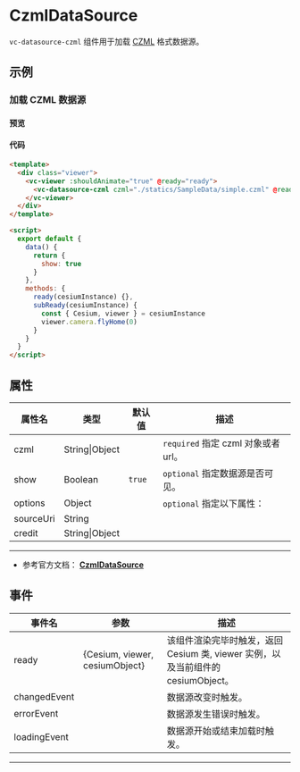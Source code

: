 # CzmlDataSource

`vc-datasource-czml` 组件用于加载 [CZML](https://github.com/AnalyticalGraphicsInc/czml-writer/wiki/CZML-Guide) 格式数据源。

## 示例

### 加载 CZML 数据源

#### 预览

<doc-preview>
  <template>
    <div class="viewer">
      <vc-viewer :shouldAnimate="true" @ready="ready">
        <vc-datasource-czml czml="./statics/SampleData/simple.czml" @ready="subReady" :show="show"></vc-datasource-czml>
      </vc-viewer>
    </div>
  </template>

  <script>
    export default {
      data() {
        return {
          show: true
        }
      },
      methods: {
        ready(cesiumInstance) {},
        subReady(cesiumInstance) {
          const { Cesium, viewer } = cesiumInstance
          viewer.camera.flyHome(0)
        }
      }
    }
  </script>
</doc-preview>

#### 代码

```html
<template>
  <div class="viewer">
    <vc-viewer :shouldAnimate="true" @ready="ready">
      <vc-datasource-czml czml="./statics/SampleData/simple.czml" @ready="subReady" :show="show"></vc-datasource-czml>
    </vc-viewer>
  </div>
</template>

<script>
  export default {
    data() {
      return {
        show: true
      }
    },
    methods: {
      ready(cesiumInstance) {},
      subReady(cesiumInstance) {
        const { Cesium, viewer } = cesiumInstance
        viewer.camera.flyHome(0)
      }
    }
  }
</script>
```

## 属性

| 属性名    | 类型           | 默认值 | 描述                                |
| --------- | -------------- | ------ | ----------------------------------- |
| czml      | String\|Object |        | `required` 指定 czml 对象或者 url。 |
| show      | Boolean        | `true` | `optional` 指定数据源是否可见。     |
| options   | Object         |        | `optional` 指定以下属性：           |
| sourceUri | String         |        |                                     |
| credit    | String\|Object |        |                                     |

---

- 参考官方文档： **[CzmlDataSource](https://cesium.com/docs/cesiumjs-ref-doc/CzmlDataSource.html)**

## 事件

| 事件名       | 参数                           | 描述                                                                             |
| ------------ | ------------------------------ | -------------------------------------------------------------------------------- |
| ready        | {Cesium, viewer, cesiumObject} | 该组件渲染完毕时触发，返回 Cesium 类, viewer 实例，以及当前组件的 cesiumObject。 |
| changedEvent |                                | 数据源改变时触发。                                                               |
| errorEvent   |                                | 数据源发生错误时触发。                                                           |
| loadingEvent |                                | 数据源开始或结束加载时触发。                                                     |

---
